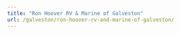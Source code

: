 ```yaml
---
title: "Ron Hoover RV & Marine of Galveston"
url: /galveston/ron-hoover-rv-and-marine-of-galveston/
---
```


